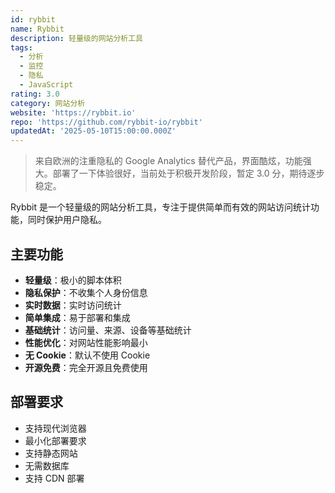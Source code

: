 ```yaml
---
id: rybbit
name: Rybbit
description: 轻量级的网站分析工具
tags:
  - 分析
  - 监控
  - 隐私
  - JavaScript
rating: 3.0
category: 网站分析
website: 'https://rybbit.io'
repo: 'https://github.com/rybbit-io/rybbit'
updatedAt: '2025-05-10T15:00:00.000Z'
---
```


> 来自欧洲的注重隐私的 Google Analytics 替代产品，界面酷炫，功能强大。部署了一下体验很好，当前处于积极开发阶段，暂定 3.0 分，期待逐步稳定。

Rybbit 是一个轻量级的网站分析工具，专注于提供简单而有效的网站访问统计功能，同时保护用户隐私。

## 主要功能

- **轻量级**：极小的脚本体积
- **隐私保护**：不收集个人身份信息
- **实时数据**：实时访问统计
- **简单集成**：易于部署和集成
- **基础统计**：访问量、来源、设备等基础统计
- **性能优化**：对网站性能影响最小
- **无 Cookie**：默认不使用 Cookie
- **开源免费**：完全开源且免费使用

## 部署要求

- 支持现代浏览器
- 最小化部署要求
- 支持静态网站
- 无需数据库
- 支持 CDN 部署 
